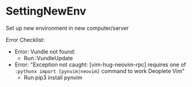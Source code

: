 # SettingNewEnv
Set up new environment in new computer/server


Error Checklist:
- Error: Vundle not found:
  + Run :VundleUpdate
- Error: "Exception not caught: [vim-hug-neovim-rpc] requires one of `:pythonx import [pynvim|neovim]` command to work Deoplete Vim"
  + Run pip3 install pynvim
